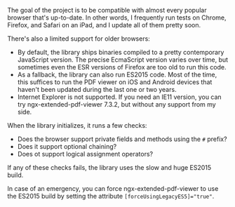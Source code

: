 The goal of the project is to be compatible with almost every popular browser that's up-to-date. In other words, I frequently run tests on Chrome, Firefox, and Safari on an iPad, and I update all of them pretty soon.

There's also a limited support for older browsers:

- By default, the library ships binaries compiled to a pretty contemporary JavaScript version. The precise EcmaScript version varies over time,
  but sometimes even the ESR versions of Firefox are too old to run this code.
- As a fallback, the library can also run ES2015 code. Most of the time, this suffices to run the PDF viewer on iOS and Android devices
  that haven't been updated during the last one or two years.
- Internet Explorer is not supported. If you need an IE11 version, you can try ngx-extended-pdf-viewer 7.3.2,
  but without any support from my side.

When the library initializes, it runs a few checks:

- Does the browser support private fields and methods using the `#` prefix?
- Does it support optional chaining?
- Does ot support logical assignment operators?

If any of these checks fails, the library uses the slow and huge ES2015 build.

In case of an emergency, you can force ngx-extended-pdf-viewer to use the ES2015 build by setting the attribute `[forceUsingLegacyES5]="true"`.

